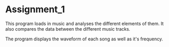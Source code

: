 # Assignment_1
This program loads in music and analyses the different elements of them. It also compares the data between the different music tracks.

The program displays the waveform of each song as well as it's frequency.
